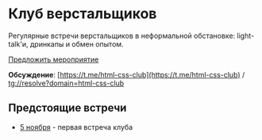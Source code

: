# Клуб верстальщиков

Регулярные встречи верстальщиков в неформальной обстановке: light-talk'и, дринкапы и обмен опытом.

<a href="https://github.com/in100gramm/events/issues/new?assignees=Realetive&labels=&template=-----------------.md&title=%D0%9D%D0%B0%D0%B7%D0%B2%D0%B0%D0%BD%D0%B8%D0%B5+%D0%BC%D0%B5%D1%80%D0%BE%D0%BF%D1%80%D0%B8%D1%8F%D1%82%D0%B8%D1%8F">Предложить мероприятие</a>

**Обсуждение**: [https://t.me/html-css-club](https://t.me/html-css-club) /  [tg://resolve?domain=html-css-club](tg://resolve?domain=html-css-club)

## Предстоящие встречи

- [5 ноября](/events/2019/11/2019.11.05.md) - первая встреча клуба